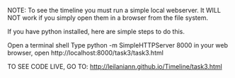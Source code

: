 NOTE: To see the timeline you must run a simple local webserver. It WILL NOT work if you simply open them in a browser from the file system.

If you have python installed, here are simple steps to do this.

Open a terminal shell
Type python -m SimpleHTTPServer 8000
in your web browser, open http://localhost:8000/task3/task3.html

TO SEE CODE LIVE, GO TO: http://leilaniann.github.io/Timeline/task3.html

